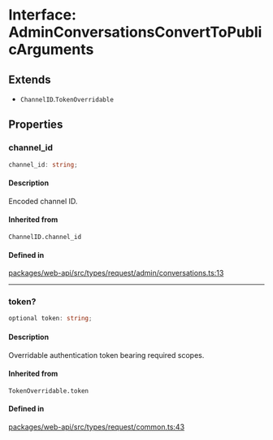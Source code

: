 # Interface: AdminConversationsConvertToPublicArguments

## Extends

- `ChannelID`.`TokenOverridable`

## Properties

### channel\_id

```ts
channel_id: string;
```

#### Description

Encoded channel ID.

#### Inherited from

`ChannelID.channel_id`

#### Defined in

[packages/web-api/src/types/request/admin/conversations.ts:13](https://github.com/slackapi/node-slack-sdk/blob/c15385ef93ccdde9702f52f7d1f445999203d794/packages/web-api/src/types/request/admin/conversations.ts#L13)

***

### token?

```ts
optional token: string;
```

#### Description

Overridable authentication token bearing required scopes.

#### Inherited from

`TokenOverridable.token`

#### Defined in

[packages/web-api/src/types/request/common.ts:43](https://github.com/slackapi/node-slack-sdk/blob/c15385ef93ccdde9702f52f7d1f445999203d794/packages/web-api/src/types/request/common.ts#L43)
